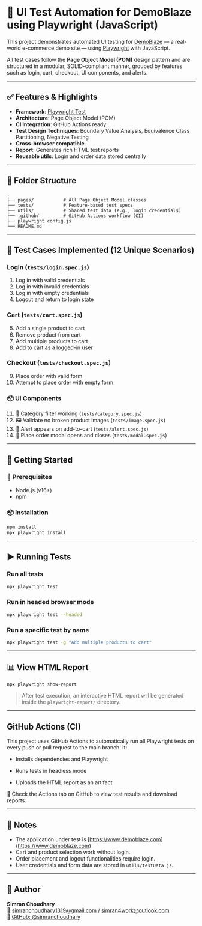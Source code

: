 # 🧪 UI Test Automation for DemoBlaze using Playwright (JavaScript)

This project demonstrates automated UI testing for [DemoBlaze](https://www.demoblaze.com) — a real-world e-commerce demo site — using [Playwright](https://playwright.dev/) with JavaScript.

All test cases follow the **Page Object Model (POM)** design pattern and are structured in a modular, SOLID-compliant manner, grouped by features such as login, cart, checkout, UI components, and alerts.

---

## ✅ Features & Highlights

- **Framework**: [Playwright Test](https://playwright.dev/docs/test-intro)
- **Architecture**: Page Object Model (POM)
- **CI Integration**: GitHub Actions ready
- **Test Design Techniques**: Boundary Value Analysis, Equivalence Class Partitioning, Negative Testing
- **Cross-browser compatible**
- **Report**: Generates rich HTML test reports
- **Reusable utils**: Login and order data stored centrally

---

## 📁 Folder Structure

```
.
├── pages/           # All Page Object Model classes
├── tests/           # Feature-based test specs
├── utils/           # Shared test data (e.g., login credentials)
├── .github/         # GitHub Actions workflow (CI)
├── playwright.config.js
└── README.md
```

---

## 🧪 Test Cases Implemented (12 Unique Scenarios)

### Login (`tests/login.spec.js`)

1. Log in with valid credentials
2. Log in with invalid credentials
3. Log in with empty credentials
4. Logout and return to login state

### Cart (`tests/cart.spec.js`)

5.  Add a single product to cart
6.  Remove product from cart
7.  Add multiple products to cart
8.  Add to cart as a logged-in user

### Checkout (`tests/checkout.spec.js`)

9.  Place order with valid form
10. Attempt to place order with empty form

### 📦 UI Components

11. 📂 Category filter working (`tests/category.spec.js`)
12. 🖼️ Validate no broken product images (`tests/image.spec.js`)
13. 🔔 Alert appears on add-to-cart (`tests/alert.spec.js`)
14. 🧳 Place order modal opens and closes (`tests/modal.spec.js`)

---

## 🚀 Getting Started

### 🔧 Prerequisites

- Node.js (v16+)
- npm

### 📦 Installation

```bash
npm install
npx playwright install
```

---

## ▶️ Running Tests

### Run all tests

```bash
npx playwright test
```

### Run in headed browser mode

```bash
npx playwright test --headed
```

### Run a specific test by name

```bash
npx playwright test -g "Add multiple products to cart"
```

---

## 📊 View HTML Report

```bash
npx playwright show-report
```

> After test execution, an interactive HTML report will be generated inside the `playwright-report/` directory.

---

## GitHub Actions (CI)

This project uses GitHub Actions to automatically run all Playwright tests on every push or pull request to the main branch. It:

- Installs dependencies and Playwright

- Runs tests in headless mode

- Uploads the HTML report as an artifact

📍 Check the Actions tab on GitHub to view test results and download reports.

---

## 📌 Notes

- The application under test is [https://www.demoblaze.com](https://www.demoblaze.com)
- Cart and product selection work without login.
- Order placement and logout functionalities require login.
- User credentials and form data are stored in `utils/testData.js`.

---

## 🙋 Author

**Simran Choudhary**  
📧 simranchoudhary1319@gmail.com / simran4work@outlook.com  
🔗 [GitHub: @simranchoudhary](https://github.com/simranchoudhary)
